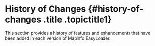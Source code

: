 History of Changes {#history-of-changes .title .topictitle1}
==================

This section provides a history of features and enhancements that have been added in each version of MapInfo EasyLoader.

